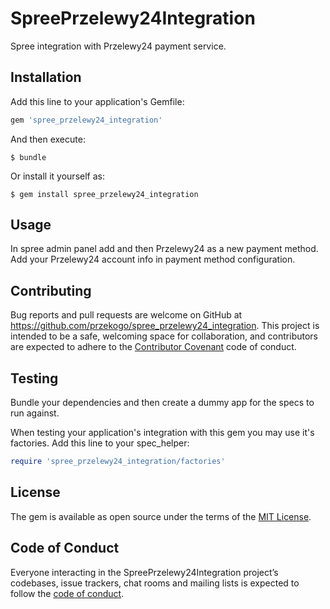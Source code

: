 # SpreePrzelewy24Integration

Spree integration with Przelewy24 payment service.

## Installation

Add this line to your application's Gemfile:

```ruby
gem 'spree_przelewy24_integration'
```

And then execute:

    $ bundle

Or install it yourself as:

    $ gem install spree_przelewy24_integration

## Usage

In spree admin panel add and then Przelewy24 as a new payment method.
Add your Przelewy24 account info in payment method configuration.

## Contributing

Bug reports and pull requests are welcome on GitHub at https://github.com/przekogo/spree_przelewy24_integration. This project is intended to be a safe, welcoming space for collaboration, and contributors are expected to adhere to the [Contributor Covenant](http://contributor-covenant.org) code of conduct.

## Testing

Bundle your dependencies and then create a dummy app for the specs to run against.

When testing your application's integration with this gem you may use it's factories.
Add this line to your spec_helper:

```ruby
require 'spree_przelewy24_integration/factories'
```

## License

The gem is available as open source under the terms of the [MIT License](https://opensource.org/licenses/MIT).

## Code of Conduct

Everyone interacting in the SpreePrzelewy24Integration project’s codebases, issue trackers, chat rooms and mailing lists is expected to follow the [code of conduct](https://github.com/[USERNAME]/spree_przelewy24_integration/blob/master/CODE_OF_CONDUCT.md).
